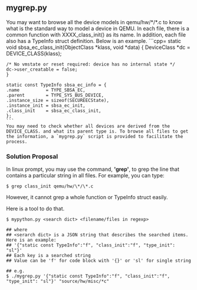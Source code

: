 
## mygrep.py

You may want to browse all the device models in qemu/hw/\*/\*.c to know what is the standard way to model a device in QEMU. In each file, there is a common function with XXXX_class_init() as its name. In addition, each file also has a TypeInfo struct definition. Below is an example. 
    ```cpp=
    static void sbsa_ec_class_init(ObjectClass *klass, void *data)
    {
    DeviceClass *dc = DEVICE_CLASS(klass);

    /* No vmstate or reset required: device has no internal state */
    dc->user_creatable = false;
    }

    static const TypeInfo sbsa_ec_info = {
    .name          = TYPE_SBSA_EC,
    .parent        = TYPE_SYS_BUS_DEVICE,
    .instance_size = sizeof(SECUREECState),
    .instance_init = sbsa_ec_init,
    .class_init    = sbsa_ec_class_init,
    };
    ```
    You may need to check whether all devices are derived from the DEVICE_CLASS. and what its parent type is. To browse all files to get the information, a `mygrep.py` script is provided to facilitate the process.  
    
### Solution Proposal
In linux prompt, you may use the command, **'grep'**, to grep the line that contains a particular string in all files. For example, you can type:
```shell=
$ grep class_init qemu/hw/\*/\*.c
```
However, it cannot grep a whole function or TypeInfo struct easily. 

Here is a tool to do that. 
 
```shell=
$ mypython.py <search dict> <filename/files in regexp>

## where
## <serarch dict> is a JSON string that describes the searched items. Here is an example:
## '{"static const TypeInfo":"f", "class_init":"f", "type_init": "sl"}'
## Each key is a searched string
## Value can be 'f' for code block with '{}' or 'sl' for single string

## e.g. 
$ ./mygrep.py '{"static const TypeInfo":"f", "class_init":"f", "type_init": "sl"}' "source/hw/misc/*c"

```

